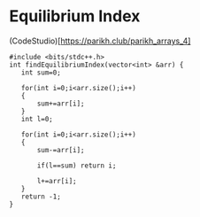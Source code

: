 # Equilibrium Index

(CodeStudio)[https://parikh.club/parikh_arrays_4]
~~~
#include <bits/stdc++.h> 
int findEquilibriumIndex(vector<int> &arr) {
   int sum=0;

   for(int i=0;i<arr.size();i++)
   {
       sum+=arr[i];
   }
   int l=0;

   for(int i=0;i<arr.size();i++)
   {
       sum-=arr[i];

       if(l==sum) return i;

       l+=arr[i];
   }
   return -1;
}

~~~
